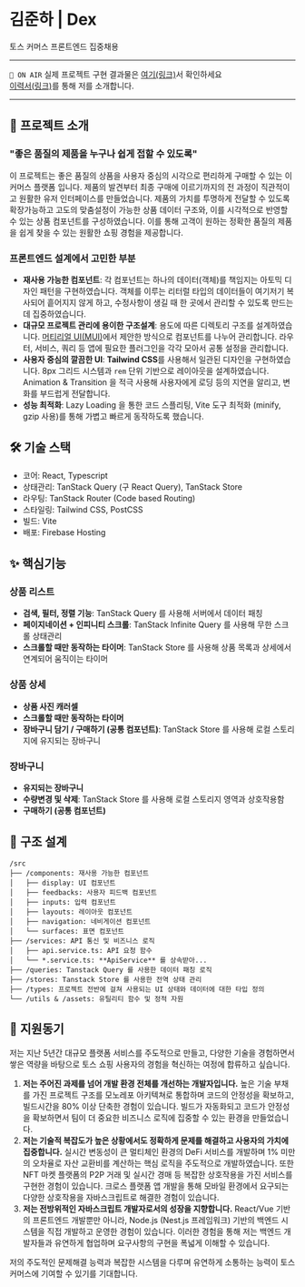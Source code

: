 # 김준하 | Dex

토스 커머스 프론트엔드 집중채용

---

`🔴 ON AIR` 실제 프로젝트 구현 결과물은 [여기(링크)](https://demo.devudex.info/)서 확인하세요 <br/>
[이력서(링크)](./resume/김준하_이력서.pdf)를 통해 저를 소개합니다.

---

## 📝 프로젝트 소개

### "좋은 품질의 제품을 누구나 쉽게 접할 수 있도록"

이 프로젝트는 좋은 품질의 상품을 사용자 중심의 시각으로 편리하게 구매할 수 있는 이커머스 플랫폼 입니다. 제품의 발견부터 최종 구매에 이르기까지의 전 과정이 직관적이고 원활한 유저 인터페이스를 만들었습니다. 제품의
가치를 투명하게 전달할 수 있도록 확장가능하고 고도의 맞춤설정이 가능한 상품 데이터 구조와, 이를 시각적으로 반영할 수 있는 상품 컴포넌트를 구성하였습니다. 이를 통해 고객이 원하는 정확한 품질의 제품을 쉽게 찾을
수 있는 원활한 쇼핑 경험을 제공합니다.

### 프론트엔드 설계에서 고민한 부분

- **재사용 가능한 컴포넌트**: 각 컴포넌트는 하나의 데이터(객체)를 책임지는 아토믹 디자인 패턴을 구현하였습니다. 객체를 이루는 리터럴 타입의 데이터들이 여기저기 복사되어 흩어지지 않게 하고, 수정사항이 생길
  때 한 곳에서 관리할 수 있도록 만드는데 집중하였습니다.
- **대규모 프로젝트 관리에 용이한 구조설계**: 용도에 따른 디렉토리 구조를 설계하였습니다. [머티리얼 UI(MUI)](https://mui.com/material-ui/all-components/)에서 제안한
  방식으로 컴포넌트를 나누어 관리합니다. 라우터, 서비스, 쿼리 등 앱에 필요한 플러그인을 각각 모아서 공통 설정을 관리합니다.
- **사용자 중심의 깔끔한 UI**: **Tailwind CSS**를 사용해서 일관된 디자인을 구현하였습니다. 8px 그리드 시스템과 `rem` 단위 기반으로 레이아웃을 설계하였습니다. Animation &
  Transition 을 적극 사용해 사용자에게 로딩 등의 지연을 알리고, 변화를 부드럽게 전달합니다.
- **성능 최적화**: Lazy Loading 을 통한 코드 스플리팅, Vite 도구 최적화 (minify, gzip 사용)를 통해 가볍고 빠르게 동작하도록 했습니다.

## 🛠️ 기술 스택

- 코어: React, Typescript
- 상태관리: TanStack Query (구 React Query), TanStack Store
- 라우팅: TanStack Router (Code based Routing)
- 스타일링: Tailwind CSS, PostCSS
- 빌드: Vite
- 배포: Firebase Hosting

## ✨ 핵심기능

### 상품 리스트

- **검색, 필터, 정렬 기능**: TanStack Query 를 사용해 서버에서 데이터 패칭
- **페이지네이션 + 인피니티 스크롤**: TanStack Infinite Query 를 사용해 무한 스크롤 상태관리
- **스크롤할 때만 동작하는 타이머**: TanStack Store 를 사용해 상품 목록과 상세에서 연계되어 움직이는 타이머

### 상품 상세

- **상품 사진 캐러셀**
- **스크롤할 때만 동작하는 타이머**
- **장바구니 담기 / 구매하기 (공통 컴포넌트)**: TanStack Store 를 사용해 로컬 스토리지에 유지되는 장바구니

### 장바구니

- **유지되는 장바구니**
- **수량변경 및 삭제**: TanStack Store 를 사용해 로컬 스토리지 영역과 상호작용함
- **구매하기 (공통 컴포넌트)**

## 📂 구조 설계

```text
/src
├── /components: 재사용 가능한 컴포넌트
│   ├── display: UI 컴포넌트
│   ├── feedbacks: 사용자 피드백 컴포넌트
│   ├── inputs: 입력 컴포넌트
│   ├── layouts: 레이아웃 컴포넌트
│   ├── navigation: 네비게이션 컴포넌트
│   └── surfaces: 표면 컴포넌트
├── /services: API 통신 및 비즈니스 로직
│   ├── api.service.ts: API 요청 함수
│   └── *.service.ts: **ApiService** 를 상속받아...
├── /queries: Tanstack Query 를 사용한 데이터 패칭 로직
├── /stores: Tanstack Store 를 사용한 전역 상태 관리
├── /types: 프로젝트 전반에 걸쳐 사용되는 UI 상태와 데이터에 대한 타입 정의
└── /utils & /assets: 유틸리티 함수 및 정적 자원
```

## 🙋‍ 지원동기

저는 지난 5년간 대규모 플랫폼 서비스를 주도적으로 만들고, 다양한 기술을 경험하면서 쌓은 역량을 바탕으로 토스 쇼핑 사용자의 경험을 혁신하는 여정에 합류하고 싶습니다.

1. **저는 주어진 과제를 넘어 개발 환경 전체를 개선하는 개발자입니다.** 높은 기술 부채를 가진 프로젝트 구조를 모노레포 아키텍쳐로 통합하며 코드의 안정성을 확보하고, 빌드시간을 80% 이상 단축한 경험이 있습니다.
   빌드가 자동화되고 코드가 안정성을 확보하면서 팀이 더 중요한 비즈니스 로직에 집중할 수 있는 환경을 만들었습니다.
2. **저는 기술적 복잡도가 높은 상황에서도 정확하게 문제를 해결하고 사용자의 가치에 집중합니다.** 실시간 변동성이 큰 멀티체인 환경의 DeFi 서비스를 개발하며 1% 미만의 오차율로 자산 교환비를 계산하는 핵심 로직을
   주도적으로 개발하였습니다. 또한 NFT 마켓 플랫폼의 P2P 거래 및 실시간 경매 등 복잡한 상호작용을 가진 서비스를 구현한 경험이 있습니다. 크로스 플랫폼 앱 개발을 통해 모바일 환경에서 요구되는 다양한
   상호작용을 자바스크립트로 해결한 경험이 있습니다.
3. **저는 전방위적인 자바스크립트 개발자로서의 성장을 지향합니다.** React/Vue 기반의 프론트엔드 개발뿐만 아니라, Node.js (Nest.js 프레임워크) 기반의 백엔드 시스템을 직접 개발하고 운영한 경험이
   있습니다. 이러한 경험을 통해 저는 백엔드 개발자들과 유연하게 협업하며 요구사항의 구현을 폭넓게 이해할 수 있습니다.

저의 주도적인 문제해결 능력과 복잡한 시스템을 다루며 유연하게 소통하는 능력이 토스 커머스에 기여할 수 있기를 기대합니다.